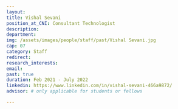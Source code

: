 ```yaml
---
layout:
title: Vishal Sevani
position_at_CNI: Consultant Technologist
description: 
department:
img: /assets/images/people/staff/past/Vishal Sevani.jpg
cap: 07
category: Staff
redirect: 
research_interests: 
email: 
past: true
duration: Feb 2021 - July 2022
linkedin: https://www.linkedin.com/in/vishal-sevani-466a9872/
advisor: # only applicable for students or fellows

---
```


